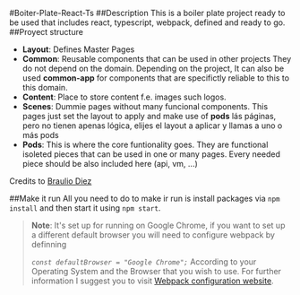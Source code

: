 #Boiter-Plate-React-Ts
##Description
This is a boiler plate project ready to be used that includes react, typescript, webpack, defined and ready to go.
##Proyect structure

- **Layout**: Defines Master Pages
- **Common**: Reusable components that can be used in other projects
  They do not depend on the domain. Depending on the project, It can also be used **common-app** for components that are specifictly reliable to this to this domain.
- **Content**: Place to store content f.e. images such logos. 
- **Scenes**: Dummie pages without many funcional components. This pages just set the layout to apply and make use of **pods** lás páginas, pero no tienen apenas lógica, elijes el layout a aplicar y llamas a uno o más pods
- **Pods**: This is where the core funtionality goes. They are functional isoleted pieces that can be used in one or many pages. Every needed piece should be also included here (api, vm, ...)

Credits to [Braulio Diez](https://github.com/brauliodiez)

##Make it run
All you need to do to make ir run is install packages via `npm install` and then start it using `npm start`.

> **Note**: It's set up for running on Google Chrome, if you want to set up a different default browser you will need to configure webpack by definning
>
> _`const defaultBrowser = "Google Chrome";`_
> According to your Operating System and the Browser that you wish to use.
> For further information I suggest you to visit [Webpack configuration website](https://webpack.js.org/configuration/dev-server/#devserveropen).
